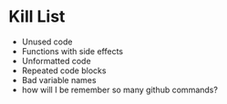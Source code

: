 Kill List
=========
* Unused code
* Functions with side effects
* Unformatted code
* Repeated code blocks
* Bad variable names
* how will I be remember so many github commands?

